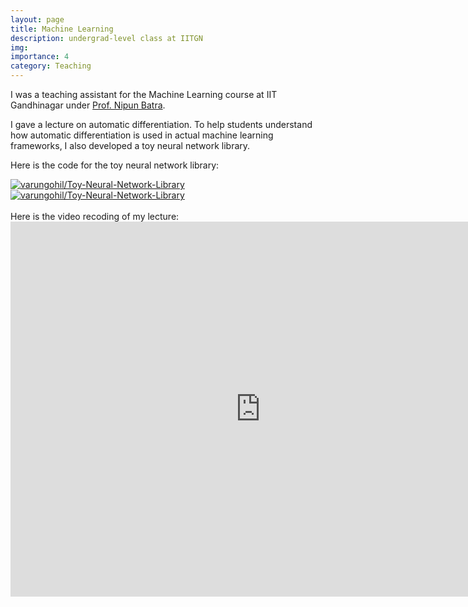 ```yaml
---
layout: page
title: Machine Learning
description: undergrad-level class at IITGN
img: 
importance: 4
category: Teaching
---
```


I was a teaching assistant for the Machine Learning course at IIT Gandhinagar under [Prof. Nipun Batra](https://nipunbatra.github.io/).

I gave a lecture on automatic differentiation. To help students understand how automatic differentiation is used in actual machine learning frameworks, I also developed a toy neural network library.


Here is the code for the toy neural network library: 
<div class="repo p-2 text-center">
  <a href="https://github.com/varungohil/Toy-Neural-Network-Library">
    <img class="repo-img-light w-200" alt="varungohil/Toy-Neural-Network-Library" src="https://github-readme-stats.vercel.app/api/pin/?username=varungohil&repo=Toy-Neural-Network-Library&theme={{ site.repo_theme_light }}&show_owner=true">
    <img class="repo-img-dark w-200" alt="varungohil/Toy-Neural-Network-Library" src="https://github-readme-stats.vercel.app/api/pin/?username=varungohil&repo=Toy-Neural-Network-Library&theme={{ site.repo_theme_dark }}&show_owner=true">
  </a>
</div>

<br>
Here is the video recoding of my lecture:
<center> 
<iframe width="800" height="600" src="https://www.youtube.com/embed/CHCO1q2updI?si=--K2lDDzICOye2OP" title="YouTube video player" frameborder="0" allow="accelerometer; autoplay; clipboard-write; encrypted-media; gyroscope; picture-in-picture; web-share" allowfullscreen></iframe>
</center>